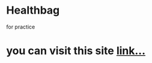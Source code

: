 # Healthbag
for practice
# you can visit this site [link...]( https://abhilasha-duwal.github.io/Healthbag/.)
